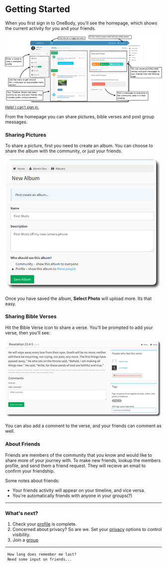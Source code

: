 # Getting Started

When you first sign in to OneBody, you'll see the homepage, which shows the current activity for you and your friends.



![Home Page](/img/getting-started/onebody-homepage.png)
<small> [Help! I can't sign in.](/getting-started/logging_in.html) </small>

From the homepage you can share pictures, bible verses and post group messages.

### Sharing Pictures
To share a picture, first you need to create an album. You can choose to share the album with the community, or just your friends.

![Home Page](/img/getting-started/getting-started-1.png)

Once you have saved the album, **Select Photo** will upload more. Its that easy.

### Sharing Bible Verses
Hit the Bible Verse icon to share a verse. You'll be prompted to add your verse, then you'll see:

![Bible Verse](/img/getting-started/getting-started-3.png)

You can also add a comment to the verse, and your friends can comment as well.

### About Friends
Friends are members of the community that you know and would like to share more of your journey with. To make new friends, lookup the members profile, and send them a friend request. They will recieve an email to confirm your friendship.

Some notes about friends:

* Your friends activity will appear on your timeline, and vice versa.
* You're automatically friends with anyone in your groups(?)


---
### What's next?
1. Check your [profile](/profile/README.html) is complete.
2. Concerned about privacy? So are we. Set your [privacy](/people/README.html#setting-privacy-options) options to control visibility.
3. Join a [group](/groups/README.html)

---

     How long does remember me last?
     Need some input on friends...




